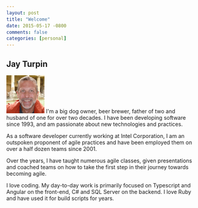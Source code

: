 ```yaml
---
layout: post
title: "Welcome"
date: 2015-05-17 -0800
comments: false
categories: [personal]
---
```


## Jay Turpin

<img src="/images/JayTurpin-300x300.jpg" height="100" width="100" class="pull-left"> I'm a big dog owner, beer brewer, father of two and husband of one for over two decades. I have been developing software since 1993, and am passionate about new technologies and practices. 

As a software developer currently working at Intel Corporation, I am an outspoken proponent of agile practices and have been employed them on over a half dozen teams since 2001. 

Over the years, I have taught numerous agile classes, given presentations and coached teams on how to take the first step in their journey towards becoming agile.

I love coding. My day-to-day work is primarily focused on Typescript and Angular on the front-end, C# and SQL Server on the backend. I love Ruby and have used it for build scripts for years.
